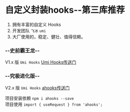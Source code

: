 # 自定义封装hooks--第三库推荐

1. 拥有丰富的自定义 Hooks
2. 开发团队 `飞冰` `umi`
3. 大厂使用的，稳定、健壮、值得信赖。

### --史前霸王龙--
V1.x 版 `Umi Hooks` [Umi Hooks传送门](https://hooks.umijs.org/)

### --究极进化版--
V2.x 版 `Umi Hooks`  [ahooks传送门](https://ahooks.js.org/)


项目安装依赖 ` npm i ahooks --save ` <br/>
项目使用 `import { useRequest } from 'ahooks';`
